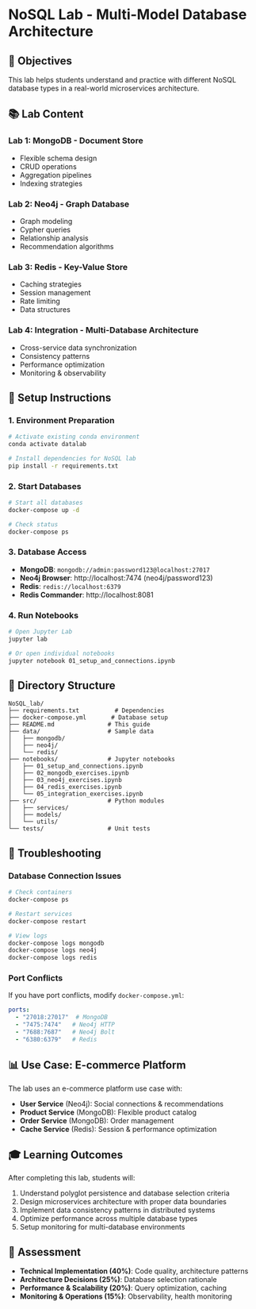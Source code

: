 # NoSQL Lab - Multi-Model Database Architecture

## 🎯 Objectives
This lab helps students understand and practice with different NoSQL database types in a real-world microservices architecture.

## 📚 Lab Content

### Lab 1: MongoDB - Document Store
- Flexible schema design
- CRUD operations
- Aggregation pipelines
- Indexing strategies

### Lab 2: Neo4j - Graph Database  
- Graph modeling
- Cypher queries
- Relationship analysis
- Recommendation algorithms

### Lab 3: Redis - Key-Value Store
- Caching strategies
- Session management
- Rate limiting
- Data structures

### Lab 4: Integration - Multi-Database Architecture
- Cross-service data synchronization
- Consistency patterns
- Performance optimization
- Monitoring & observability

## 🚀 Setup Instructions

### 1. Environment Preparation
```bash
# Activate existing conda environment
conda activate datalab

# Install dependencies for NoSQL lab
pip install -r requirements.txt
```

### 2. Start Databases
```bash
# Start all databases
docker-compose up -d

# Check status
docker-compose ps
```

### 3. Database Access
- **MongoDB**: `mongodb://admin:password123@localhost:27017`
- **Neo4j Browser**: http://localhost:7474 (neo4j/password123)
- **Redis**: `redis://localhost:6379`
- **Redis Commander**: http://localhost:8081

### 4. Run Notebooks
```bash
# Open Jupyter Lab
jupyter lab

# Or open individual notebooks
jupyter notebook 01_setup_and_connections.ipynb
```

## 📁 Directory Structure

```
NoSQL_lab/
├── requirements.txt          # Dependencies
├── docker-compose.yml       # Database setup
├── README.md               # This guide
├── data/                   # Sample data
│   ├── mongodb/
│   ├── neo4j/
│   └── redis/
├── notebooks/              # Jupyter notebooks
│   ├── 01_setup_and_connections.ipynb
│   ├── 02_mongodb_exercises.ipynb
│   ├── 03_neo4j_exercises.ipynb
│   ├── 04_redis_exercises.ipynb
│   └── 05_integration_exercises.ipynb
├── src/                    # Python modules
│   ├── services/
│   ├── models/
│   └── utils/
└── tests/                  # Unit tests
```

## 🔧 Troubleshooting

### Database Connection Issues
```bash
# Check containers
docker-compose ps

# Restart services
docker-compose restart

# View logs
docker-compose logs mongodb
docker-compose logs neo4j
docker-compose logs redis
```

### Port Conflicts
If you have port conflicts, modify `docker-compose.yml`:
```yaml
ports:
  - "27018:27017"  # MongoDB
  - "7475:7474"   # Neo4j HTTP
  - "7688:7687"   # Neo4j Bolt
  - "6380:6379"   # Redis
```

## 📊 Use Case: E-commerce Platform

The lab uses an e-commerce platform use case with:
- **User Service** (Neo4j): Social connections & recommendations
- **Product Service** (MongoDB): Flexible product catalog
- **Order Service** (MongoDB): Order management
- **Cache Service** (Redis): Session & performance optimization

## 🎓 Learning Outcomes

After completing this lab, students will:
1. Understand polyglot persistence and database selection criteria
2. Design microservices architecture with proper data boundaries
3. Implement data consistency patterns in distributed systems
4. Optimize performance across multiple database types
5. Setup monitoring for multi-database environments

## 📝 Assessment

- **Technical Implementation (40%)**: Code quality, architecture patterns
- **Architecture Decisions (25%)**: Database selection rationale
- **Performance & Scalability (20%)**: Query optimization, caching
- **Monitoring & Operations (15%)**: Observability, health monitoring
